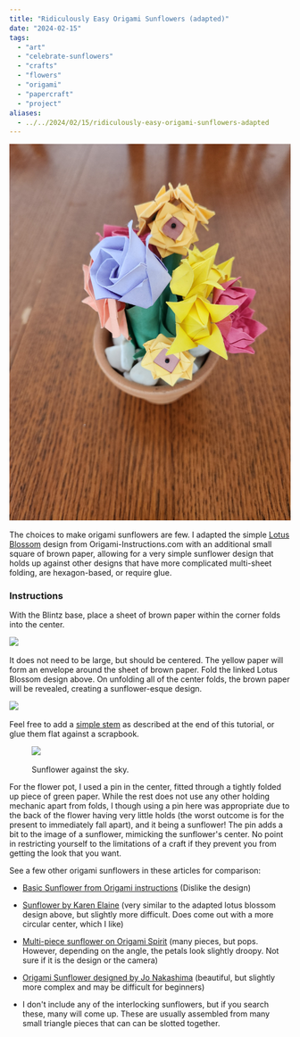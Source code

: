 ```yaml
---
title: "Ridiculously Easy Origami Sunflowers (adapted)"
date: "2024-02-15"
tags:
  - "art"
  - "celebrate-sunflowers"
  - "crafts"
  - "flowers"
  - "origami"
  - "papercraft"
  - "project"
aliases:
  - ../../2024/02/15/ridiculously-easy-origami-sunflowers-adapted
---
```


![A pot with origami flowers](images/20240215_102140.jpg)

The choices to make origami sunflowers are few. I adapted the simple [Lotus Blossom](http://www.origami-instructions.com/origami-lotus-blossom.html) design from Origami-Instructions.com with an additional small square of brown paper, allowing for a very simple sunflower design that holds up against other designs that have more complicated multi-sheet folding, are hexagon-based, or require glue.

### Instructions

With the Blintz base, place a sheet of brown paper within the corner folds into the center.

![](https://laggingindicators.wordpress.com/wp-content/uploads/2024/02/20240215_125015.jpg?w=924)

It does not need to be large, but should be centered. The yellow paper will form an envelope around the sheet of brown paper. Fold the linked Lotus Blossom design above. On unfolding all of the center folds, the brown paper will be revealed, creating a sunflower-esque design.

![](https://laggingindicators.wordpress.com/wp-content/uploads/2024/02/1000006613.jpg?w=766)

Feel free to add a [simple stem](http://www.origami-instructions.com/easy-origami-tulip.html) as described at the end of this tutorial, or glue them flat against a scrapbook.

<figure>

![](https://laggingindicators.wordpress.com/wp-content/uploads/2024/02/1000006614.jpg?w=527)

<figcaption>

Sunflower against the sky.

</figcaption>

</figure>

For the flower pot, I used a pin in the center, fitted through a tightly folded up piece of green paper. While the rest does not use any other holding mechanic apart from folds, I though using a pin here was appropriate due to the back of the flower having very little holds (the worst outcome is for the present to immediately fall apart), and it being a sunflower! The pin adds a bit to the image of a sunflower, mimicking the sunflower's center. No point in restricting yourself to the limitations of a craft if they prevent you from getting the look that you want.

See a few other origami sunflowers in these articles for comparison:

- [Basic Sunflower from Origami instructions](http://www.origami-instructions.com/easy-origami-sunflower.html) (Dislike the design)

- [Sunflower by Karen Elaine](https://m.youtube.com/watch?v=G6H0Gf4kHYY) (very similar to the adapted lotus blossom design above, but slightly more difficult. Does come out with a more circular center, which I like)

- [Multi-piece sunflower on Origami Spirit](https://www.origamispirit.com/2015/07/origami-sunflower-1/) (many pieces, but pops. However, depending on the angle, the petals look slightly droopy. Not sure if it is the design or the camera)

- [Origami Sunflower designed by Jo Nakashima](https://jonakashima.com.br/2017/03/09/origami-sunflower/) (beautiful, but slightly more complex and may be difficult for beginners)

- I don't include any of the interlocking sunflowers, but if you search these, many will come up. These are usually assembled from many small triangle pieces that can can be slotted together.
